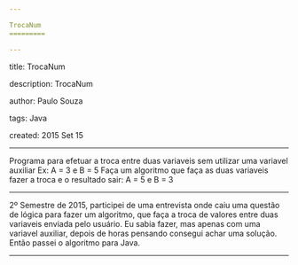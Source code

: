 ```yaml
---

TrocaNum
=========

---
```

title: TrocaNum

description: TrocaNum

author: Paulo Souza

tags: Java

created:  2015 Set 15

---

Programa para efetuar a troca entre duas variaveis sem utilizar uma variavel auxiliar
Ex: A = 3 e B = 5
Faça um algoritmo que faça as duas variaveis fazer a troca e o resultado sair:
A = 5 e B = 3

---

2º Semestre de 2015, participei de uma entrevista onde caiu uma questão de lógica para fazer um algoritmo,
que faça a troca de valores entre duas variaveis enviada pelo usuário.
Eu sabia fazer, mas apenas com uma variavel auxiliar, depois de horas pensando consegui achar uma solução.
Então passei o algoritmo para Java.

---
